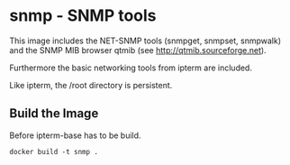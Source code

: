 # snmp - SNMP tools

This image includes the NET-SNMP tools (snmpget, snmpset, snmpwalk)
and the SNMP MIB browser qtmib (see http://qtmib.sourceforge.net).

Furthermore the basic networking tools from ipterm are included.

Like ipterm, the /root directory is persistent.

## Build the Image

Before ipterm-base has to be build.

```
docker build -t snmp .
```
